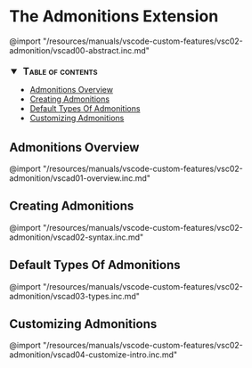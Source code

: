 
# The Admonitions Extension

@import "/resources/manuals/vscode-custom-features/vsc02-admonition/vscad00-abstract.inc.md"

<!-- @import "[TOC]" {cmd="toc" depthFrom=2 depthTo=6 orderedList=false} -->
<details open style="margin: 14pt 0pt 24pt 10pt">
<summary style="margin-left: -8pt; font-weight: bold; font-size: larger; font-variant: small-caps">
<span style="margin-left: 3pt">Table of contents<span></summary>

<!-- code_chunk_output -->

- [Admonitions Overview](#admonitions-overview)
- [Creating Admonitions](#creating-admonitions)
- [Default Types Of Admonitions](#default-types-of-admonitions)
- [Customizing Admonitions](#customizing-admonitions)

<!-- /code_chunk_output -->

</details>

## Admonitions Overview

@import "/resources/manuals/vscode-custom-features/vsc02-admonition/vscad01-overview.inc.md"

## Creating Admonitions

@import "/resources/manuals/vscode-custom-features/vsc02-admonition/vscad02-syntax.inc.md"

## Default Types Of Admonitions

@import "/resources/manuals/vscode-custom-features/vsc02-admonition/vscad03-types.inc.md"

## Customizing Admonitions

@import "/resources/manuals/vscode-custom-features/vsc02-admonition/vscad04-customize-intro.inc.md"
